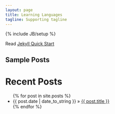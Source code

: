 ```yaml
---
layout: page
title: Learning Languages
tagline: Supporting tagline
---
```

{% include JB/setup %}

Read [Jekyll Quick Start](http://jekyllbootstrap.com/usage/jekyll-quick-start.html)

## Sample Posts

<h1>Recent Posts</h1>
<ul class="posts">
  {% for post in site.posts %}
    <li><span>{{ post.date | date_to_string }}</span> &raquo; <a href="{{ BASE_PATH }}{{ post.url }}">{{ post.title }}</a></li>
  {% endfor %}
</ul>




